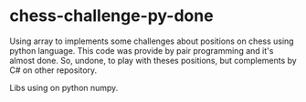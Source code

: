 # chess-challenge-py-done

Using array to implements some challenges about positions on chess using python language. This code was provide by pair programming and it's almost done.
So, undone, to play with theses positions, but complements by C# on other repository. 

Libs using on python numpy.
